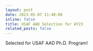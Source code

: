 ```yaml
---
layout: post
date: 2023-05-07 11:40:00
inline: false
title: USAF AAD Selection for AY23
related_posts: false
---
```


Selected for USAF AAD Ph.D. Program! 
